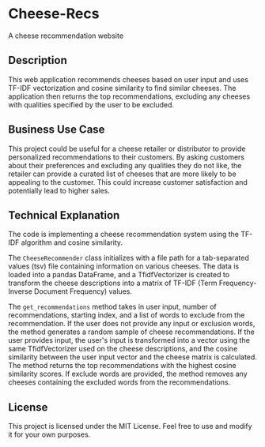 # Cheese-Recs

A cheese recommendation website


## Description

This web application recommends cheeses based on user input and uses TF-IDF vectorization and cosine similarity to find similar cheeses. The application then returns the top recommendations, excluding any cheeses with qualities specified by the user to be excluded.

## Business Use Case

This project could be useful for a cheese retailer or distributor to provide personalized recommendations to their customers. By asking customers about their preferences and excluding any qualities they do not like, the retailer can provide a curated list of cheeses that are more likely to be appealing to the customer. This could increase customer satisfaction and potentially lead to higher sales.

## Technical Explanation

The code is implementing a cheese recommendation system using the TF-IDF algorithm and cosine similarity.

The `CheeseRecommender` class initializes with a file path for a tab-separated values (tsv) file containing information on various cheeses. The data is loaded into a pandas DataFrame, and a TfidfVectorizer is created to transform the cheese descriptions into a matrix of TF-IDF (Term Frequency-Inverse Document Frequency) values.

The `get_recommendations` method takes in user input, number of recommendations, starting index, and a list of words to exclude from the recommendation. If the user does not provide any input or exclusion words, the method generates a random sample of cheese recommendations. If the user provides input, the user's input is transformed into a vector using the same TfidfVectorizer used on the cheese descriptions, and the cosine similarity between the user input vector and the cheese matrix is calculated. The method returns the top recommendations with the highest cosine similarity scores. If exclude words are provided, the method removes any cheeses containing the excluded words from the recommendations.

## License

This project is licensed under the MIT License. Feel free to use and modify it for your own purposes.

